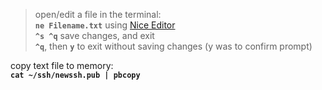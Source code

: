 > open/edit a file in the terminal:  
> **`ne Filename.txt`** using [Nice Editor](/ide/ne.md)  
> **`^s ^q`** save changes, and exit  
> **`^q`**, then **`y`** to exit without saving changes (y was to confirm prompt)  
  
copy text file to memory:  
**`cat ~/ssh/newssh.pub | pbcopy`**  
  
  